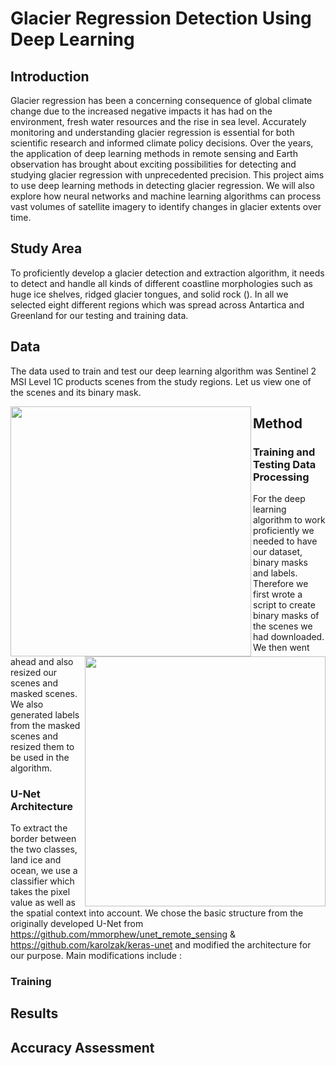 # Glacier Regression Detection Using Deep Learning

## Introduction
Glacier regression has been a concerning consequence of global climate change due to the increased negative impacts it has had on the environment, fresh water resources and the rise in sea level. Accurately monitoring and understanding glacier regression is essential for both scientific research and informed climate policy decisions. Over the years, the application of deep learning methods in remote sensing and Earth observation has brought about exciting possibilities for detecting and studying glacier regression with unprecedented precision. 
This project aims to use deep learning methods in detecting glacier regression. We will also explore how neural networks and machine learning algorithms can process vast volumes of satellite imagery to identify changes in glacier extents over time.

## Study Area
To proficiently develop a glacier detection and extraction algorithm, it needs to detect and handle all kinds of different coastline morphologies such as huge ice shelves, ridged glacier tongues, and solid rock (). In all we selected eight different regions which was spread across Antartica and Greenland for our testing and training data.

## Data 
The data used to train and test our deep learning algorithm was Sentinel 2 MSI Level 1C products scenes from the study regions. Let us view one of the scenes and its binary mask.

<p align="center">
  <img src="https://github.com/Christobaltobbin/Drought_Assessment/assets/116877317/94d853fd-7f73-47d2-8580-841dafadbd11.png" align="left" width="385" height="400">
  <img src="https://github.com/Christobaltobbin/Drought_Assessment/assets/116877317/a4914c84-0a10-47cd-bfb9-d11b5ba41b3c.png" align="right" width="385" height="400">
</p>

## Method
### Training and Testing Data Processing
For the deep learning algorithm to work proficiently we needed to have our dataset, binary masks and labels. Therefore we first wrote a script to create binary masks of the scenes we had downloaded. We then went ahead and also resized our scenes and masked scenes. We also generated labels from the masked scenes and resized them to be used in the algorithm. 

### U-Net Architecture
To extract the border between the two classes, land ice and ocean, we use a classifier which takes the pixel value as well as the spatial context into account. We chose the basic structure from the originally developed U-Net from https://github.com/mmorphew/unet_remote_sensing & https://github.com/karolzak/keras-unet and modified the architecture for our purpose. Main modifications include :

### Training

## Results

## Accuracy Assessment
